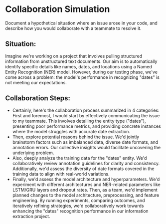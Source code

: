 # Collaboration Simulation
Document a hypothetical situation where an issue arose in your code, and describe how you would collaborate with a teammate to resolve it.

## Situation:

Imagine we're working on a project that involves pulling structured information from unstructured text documents. Our aim is to automatically identify specific details like names, dates, and locations using a Named Entity Recognition (NER) model. However, during our testing phase, we've come across a problem: the model's performance in recognizing "dates" is not meeting our expectations.

## Collaboration Steps:

 - Certainly, here's the collaboration process summarized in 4 categories:
First and foremost, I would start by effectively communicating the issue to my teammate. This involves detailing the entity type ("dates"), presenting poor performance metrics, and providing concrete instances where the model struggles with accurate date extraction.
 - Then, explore potential reasons behind the issue. We'd jointly brainstorm factors such as imbalanced data, diverse date formats, and annotation errors. Our collective insights would facilitate uncovering the underlying problem.
 - Also, deeply analyze the training data for the "dates" entity. We'd collaboratively review annotation guidelines for clarity and consistency. Additionally, we'd assess the diversity of date formats covered in the training data to align with real-world variations.
 - Finally, we'd assess the model architecture and hyperparameters. We'd experiment with different architectures and NER-related parameters like LSTM/GRU layers and dropout rates. Then, as a team, we'd implement planned changes to the model architecture, preprocessing, and feature engineering. By running experiments, comparing outcomes, and iteratively refining strategies, we'd collaboratively work towards enhancing the "dates" recognition performance in our information extraction project.
